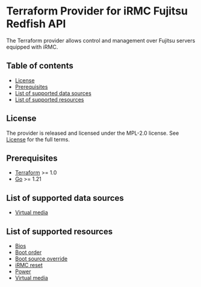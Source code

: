 <!--
Copyright (c) 2024 Fsas Technologies Inc., or its subsidiaries. All Rights Reserved.

Licensed under the Mozilla Public License Version 2.0 (the "License");
you may not use this file except in compliance with the License.
You may obtain a copy of the License at

    http://mozilla.org/MPL/2.0/

Unless required by applicable law or agreed to in writing, software
distributed under the License is distributed on an "AS IS" BASIS,
WITHOUT WARRANTIES OR CONDITIONS OF ANY KIND, either express or implied.
See the License for the specific language governing permissions and
limitations under the License.
-->

# Terraform Provider for iRMC Fujitsu Redfish API

The Terraform provider allows control and management over Fujitsu servers equipped with iRMC.

## Table of contents
* [License](#license)
* [Prerequisites](#prerequisites)
* [List of supported data sources](#list-of-supported-data-sources)
* [List of supported resources](#list-of-supported-resources)

## License
The provider is released and licensed under the MPL-2.0 license. See [License](LICENSE) for the full terms.

## Prerequisites
- [Terraform](https://developer.hashicorp.com/terraform/downloads) >= 1.0
- [Go](https://golang.org/doc/install) >= 1.21

## List of supported data sources
* [Virtual media](docs/data-sources/virtual_media.md)

## List of supported resources
* [Bios](docs/resources/bios.md)
* [Boot order](docs/resources/boot_order.md)
* [Boot source override](docs/resources/boot_source_override.md)
* [iRMC reset](docs/resources/irmc_reset.md)
* [Power](docs/resources/power.md)
* [Virtual media](docs/resources/virtual_media.md)
